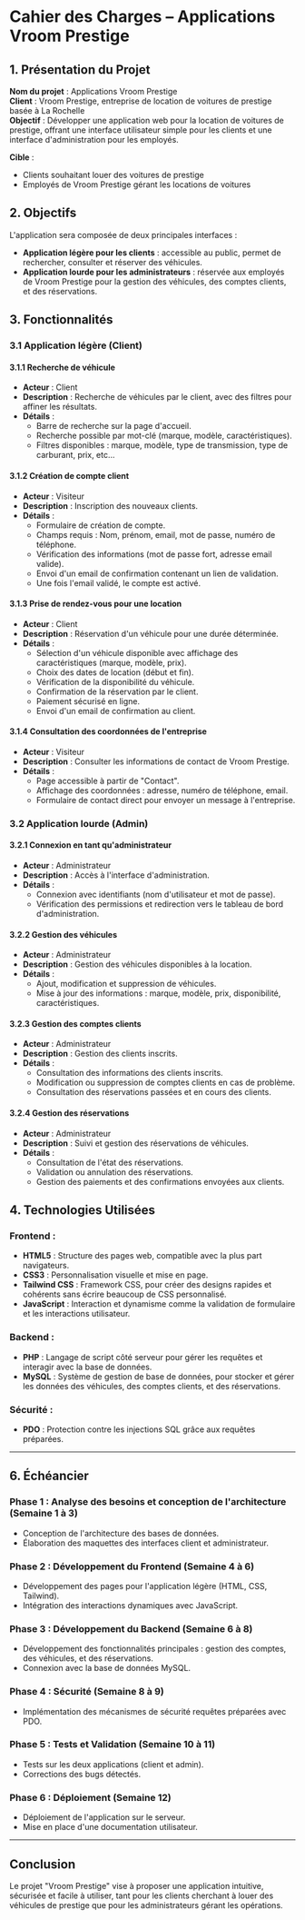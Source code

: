 # Cahier des Charges – Applications Vroom Prestige

## 1. Présentation du Projet

**Nom du projet** : Applications Vroom Prestige  
**Client** : Vroom Prestige, entreprise de location de voitures de prestige basée à La Rochelle  
**Objectif** : Développer une application web pour la location de voitures de prestige, offrant une interface utilisateur simple pour les clients et une interface d'administration pour les employés.  

**Cible** : 
- Clients souhaitant louer des voitures de prestige
- Employés de Vroom Prestige gérant les locations de voitures

## 2. Objectifs

L'application sera composée de deux principales interfaces :
- **Application légère pour les clients** : accessible au public, permet de rechercher, consulter et réserver des véhicules.
- **Application lourde pour les administrateurs** : réservée aux employés de Vroom Prestige pour la gestion des véhicules, des comptes clients, et des réservations.

## 3. Fonctionnalités

### 3.1 Application légère (Client)

#### 3.1.1 Recherche de véhicule
- **Acteur** : Client
- **Description** : Recherche de véhicules par le client, avec des filtres pour affiner les résultats.
- **Détails** :
  - Barre de recherche sur la page d'accueil.
  - Recherche possible par mot-clé (marque, modèle, caractéristiques).
  - Filtres disponibles : marque, modèle, type de transmission, type de carburant, prix, etc...

#### 3.1.2 Création de compte client
- **Acteur** : Visiteur
- **Description** : Inscription des nouveaux clients.
- **Détails** :
  - Formulaire de création de compte.
  - Champs requis : Nom, prénom, email, mot de passe, numéro de téléphone.
  - Vérification des informations (mot de passe fort, adresse email valide).
  - Envoi d'un email de confirmation contenant un lien de validation.
  - Une fois l'email validé, le compte est activé.

#### 3.1.3 Prise de rendez-vous pour une location
- **Acteur** : Client
- **Description** : Réservation d'un véhicule pour une durée déterminée.
- **Détails** :
  - Sélection d'un véhicule disponible avec affichage des caractéristiques (marque, modèle, prix).
  - Choix des dates de location (début et fin).
  - Vérification de la disponibilité du véhicule.
  - Confirmation de la réservation par le client.
  - Paiement sécurisé en ligne.
  - Envoi d'un email de confirmation au client.

#### 3.1.4 Consultation des coordonnées de l'entreprise
- **Acteur** : Visiteur
- **Description** : Consulter les informations de contact de Vroom Prestige.
- **Détails** :
  - Page accessible à partir de "Contact".
  - Affichage des coordonnées : adresse, numéro de téléphone, email.
  - Formulaire de contact direct pour envoyer un message à l'entreprise.

### 3.2 Application lourde (Admin)

#### 3.2.1 Connexion en tant qu'administrateur
- **Acteur** : Administrateur
- **Description** : Accès à l'interface d'administration.
- **Détails** :
  - Connexion avec identifiants (nom d'utilisateur et mot de passe).
  - Vérification des permissions et redirection vers le tableau de bord d'administration.

#### 3.2.2 Gestion des véhicules
- **Acteur** : Administrateur
- **Description** : Gestion des véhicules disponibles à la location.
- **Détails** :
  - Ajout, modification et suppression de véhicules.
  - Mise à jour des informations : marque, modèle, prix, disponibilité, caractéristiques.

#### 3.2.3 Gestion des comptes clients
- **Acteur** : Administrateur
- **Description** : Gestion des clients inscrits.
- **Détails** :
  - Consultation des informations des clients inscrits.
  - Modification ou suppression de comptes clients en cas de problème.
  - Consultation des réservations passées et en cours des clients.

#### 3.2.4 Gestion des réservations
- **Acteur** : Administrateur
- **Description** : Suivi et gestion des réservations de véhicules.
- **Détails** :
  - Consultation de l'état des réservations.
  - Validation ou annulation des réservations.
  - Gestion des paiements et des confirmations envoyées aux clients.

## 4. Technologies Utilisées

### **Frontend** :
- **HTML5** : Structure des pages web, compatible avec la plus part navigateurs.
- **CSS3** : Personnalisation visuelle et mise en page.
- **Tailwind CSS** : Framework CSS, pour créer des designs rapides et cohérents sans écrire beaucoup de CSS personnalisé.
- **JavaScript** : Interaction et dynamisme comme la validation de formulaire et les interactions utilisateur.

### **Backend** :
- **PHP** : Langage de script côté serveur pour gérer les requêtes et interagir avec la base de données.
- **MySQL** : Système de gestion de base de données, pour stocker et gérer les données des véhicules, des comptes clients, et des réservations.

### **Sécurité** :
- **PDO** : Protection contre les injections SQL grâce aux requêtes préparées.


---

## 6. Échéancier

### **Phase 1 : Analyse des besoins et conception de l'architecture** (Semaine 1 à 3)
- Conception de l'architecture des bases de données.
- Élaboration des maquettes des interfaces client et administrateur.

### **Phase 2 : Développement du Frontend** (Semaine 4 à 6)
- Développement des pages pour l'application légère (HTML, CSS, Tailwind).
- Intégration des interactions dynamiques avec JavaScript.

### **Phase 3 : Développement du Backend** (Semaine 6 à 8)
- Développement des fonctionnalités principales : gestion des comptes, des véhicules, et des réservations.
- Connexion avec la base de données MySQL.

### **Phase 4 : Sécurité** (Semaine 8 à 9)
- Implémentation des mécanismes de sécurité requêtes préparées avec PDO.


### **Phase 5 : Tests et Validation** (Semaine 10 à 11)
- Tests sur les deux applications (client et admin).
- Corrections des bugs détectés.

### **Phase 6 : Déploiement** (Semaine 12)
- Déploiement de l'application sur le serveur.
- Mise en place d'une documentation utilisateur.

---

## Conclusion

Le projet "Vroom Prestige" vise à proposer une application intuitive, sécurisée et facile à utiliser, tant pour les clients cherchant à louer des véhicules de prestige que pour les administrateurs gérant les opérations.
